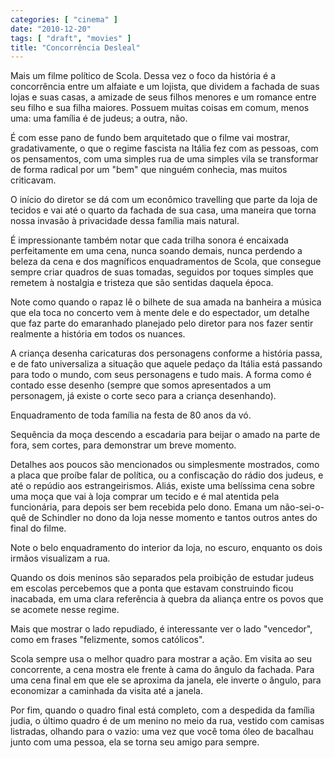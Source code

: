 ```yaml
---
categories: [ "cinema" ]
date: "2010-12-20"
tags: [ "draft", "movies" ]
title: "Concorrência Desleal"
---
```

Mais um filme político de Scola. Dessa vez o foco da história é a concorrência entre um alfaiate e um lojista, que dividem a fachada de suas lojas e suas casas, a amizade de seus filhos menores e um romance entre seu filho e sua filha maiores. Possuem muitas coisas em comum, menos uma: uma família é de judeus; a outra, não.

É com esse pano de fundo bem arquitetado que o filme vai mostrar, gradativamente, o que o regime fascista na Itália fez com as pessoas, com os pensamentos, com uma simples rua de uma simples vila se transformar de forma radical por um "bem" que ninguém conhecia, mas muitos criticavam.

O início do diretor se dá com um econômico travelling que parte da loja de tecidos e vai até o quarto da fachada de sua casa, uma maneira que torna nossa invasão à privacidade dessa família mais natural.

É impressionante também notar que cada trilha sonora é encaixada perfeitamente em uma cena, nunca soando demais, nunca perdendo a beleza da cena e dos magníficos enquadramentos de Scola, que consegue sempre criar quadros de suas tomadas, seguidos por toques simples que remetem à nostalgia e tristeza que são sentidas daquela época.

Note como quando o rapaz lê o bilhete de sua amada na banheira a música que ela toca no concerto vem à mente dele e do espectador, um detalhe que faz parte do emaranhado planejado pelo diretor para nos fazer sentir realmente a história em todos os nuances.

A criança desenha caricaturas dos personagens conforme a história passa, e de fato universaliza a situação que aquele pedaço da Itália está passando para todo o mundo, com seus personagens e tudo mais. A forma como é contado esse desenho (sempre que somos apresentados a um personagem, já existe o corte seco para a criança desenhando).

Enquadramento de toda família na festa de 80 anos da vó.

Sequência da moça descendo a escadaria para beijar o amado na parte de fora, sem cortes, para demonstrar um breve momento.

Detalhes aos poucos são mencionados ou simplesmente mostrados, como a placa que proíbe falar de política, ou a confiscação do rádio dos judeus, e até o repúdio aos estrangeirismos. Aliás, existe uma belíssima cena sobre uma moça que vai à loja comprar um tecido e é mal atentida pela funcionária, para depois ser bem recebida pelo dono. Emana um não-sei-o-quê de Schindler no dono da loja nesse momento e tantos outros antes do final do filme.

Note o belo enquadramento do interior da loja, no escuro, enquanto os dois irmãos visualizam a rua.

Quando os dois meninos são separados pela proibição de estudar judeus em escolas percebemos que a ponta que estavam construindo ficou inacabada, em uma clara referência à quebra da aliança entre os povos que se acomete nesse regime.

Mais que mostrar o lado repudiado, é interessante ver o lado "vencedor", como em frases "felizmente, somos católicos".

Scola sempre usa o melhor quadro para mostrar a ação. Em visita ao seu concorrente, a cena mostra ele frente à cama do ângulo da fachada. Para uma cena final em que ele se aproxima da janela, ele inverte o ângulo, para economizar a caminhada da visita até a janela.

Por fim, quando o quadro final está completo, com a despedida da família judia, o último quadro é de um menino no meio da rua, vestido com camisas listradas, olhando para o vazio: uma vez que você toma óleo de bacalhau junto com uma pessoa, ela se torna seu amigo para sempre.
